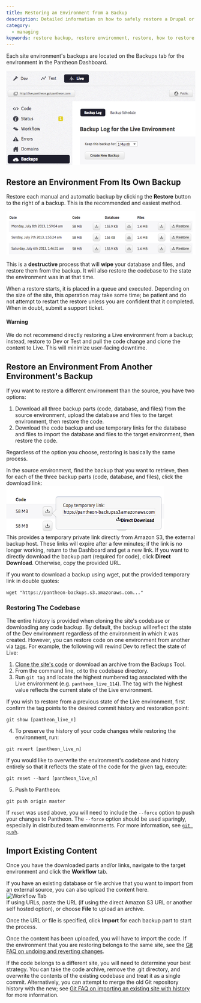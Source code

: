 ```yaml
---
title: Restoring an Environment from a Backup
description: Detailed information on how to safely restore a Drupal or WordPress site backup to any environment.
category:
  - managing
keywords: restore backup, restore environment, restore, how to restore backup, how to restore, restore from another environment, restore any environment backup, restore environment backup, restores, backups
---
```

Each site environment's backups are located on the Backups tab for the environment in the Pantheon Dashboard.  

![Backup Subtab](/source/docs/assets/images/desk_images/169631.png)

## Restore an Environment From Its Own Backup

Restore each manual and automatic backup by clicking the **Restore** button to the right of a backup. This is the recommended and easiest method.

![Backups and Restore Button](/source/docs/assets/images/desk_images/169624.png)

This is a **destructive** process that will **wipe** your database and files, and restore them from the backup. It will also restore the codebase to the state the environment was in at that time.

When a restore starts, it is placed in a queue and executed. Depending on the size of the site, this operation may take some time; be patient and do not attempt to restart the restore unless you are confident that it completed. When in doubt, submit a support ticket.

<div class="alert alert-danger" role="alert"><h4>Warning</h4>
We do not recommend directly restoring a Live environment from a backup; instead, restore to Dev or Test and pull the code change and clone the content to Live. This will minimize user-facing downtime.</div>

## Restore an Environment From Another Environment's Backup

If you want to restore a different environment than the source, you have two options:

1. Download all three backup parts (code, database, and files) from the source environment, upload the database and files to the target environment, then restore the code.
2. Download the code backup and use temporary links for the database and files to import the database and files to the target environment, then restore the code.

Regardless of the option you choose, restoring is basically the same process.

In the source environment, find the backup that you want to retrieve, then for each of the three backup parts (code, database, and files), click the download link:<br />
 ![Temporary backup link](/source/docs/assets/images/desk_images/169628.png)  <br />
This provides a temporary private link directly from Amazon S3, the external backup host. These links will expire after a few minutes; if the link is no longer working, return to the Dashboard and get a new link. If you want to directly download the backup part (required for code), click **Direct Download**. Otherwise, copy the provided URL.  

If you want to download a backup using wget, put the provided temporary link in double quotes:

    wget "https://pantheon-backups.s3.amazonaws.com..."

### Restoring The Codebase
The entire history is provided when cloning the site's codebase or downloading any code backup. By default, the backup will reflect the state of the Dev environment regardless of the environment in which it was created. However, you can restore code on one environment from another via [tags](https://git-scm.com/book/en/v2/Git-Basics-Tagging). For example, the following will rewind Dev to reflect the state of Live:

1. [Clone the site's code](/docs/articles/local/starting-with-git/) or download an archive from the Backups Tool.
2. From the command line, `cd` to the codebase directory.
3. Run `git tag` and locate the highest numbered tag associated with the Live environment (e.g. `pantheon_live_114`). The tag with the highest value reflects the current state of the Live environment.

 If you wish to restore from a previous state of the Live environment, first confirm the tag points to the desired commit history and restoration point:

 ```
 git show [pantheon_live_n]
 ```

4. To preserve the history of your code changes while restoring the environment, run:

 ```
 git revert [pantheon_live_n]
 ```
 If you would like to overwrite the environment's codebase and history entirely so that it reflects the state of the code for the given tag, execute:

 ```
 git reset --hard [pantheon_live_n]
 ```


5. Push to Pantheon:

 ```
 git push origin master
 ```

If `reset` was used above, you will need to include the `--force` option to push your changes to Pantheon. The `--force` option should be used sparingly, especially in distributed team environments. For more information, see [`git push`](https://git-scm.com/docs/git-push).

## Import Existing Content

Once you have the downloaded parts and/or links, navigate to the target environment and click the **Workflow** tab.  

If you have an existing database or file archive that you want to import from an external source, you can also upload the content here.  
![Workflow Tab](/source/docs/assets/images/desk_images/169632.png)  
If using URLs, paste the URL (if using the direct Amazon S3 URL or another self hosted option), or choose **File** to upload an archive.  

Once the URL or file is specified, click **Import** for each backup part to start the process.  

Once the content has been uploaded, you will have to import the code. If the environment that you are restoring belongs to the same site, see the [Git FAQ on undoing and reverting changes](/docs/articles/local/git-faq/#how-do-i-revert-or-undo-changes?).  

If the code belongs to a different site, you will need to determine your best strategy. You can take the code archive, remove the .git directory, and overwrite the contents of the existing codebase and treat it as a single commit. Alternatively, you can attempt to merge the old Git repository history with the new; see [Git FAQ on importing an existing site with history](/docs/articles/local/git-faq/#how-do-i-import-a-site-with-existing-git-history?) for more information.

